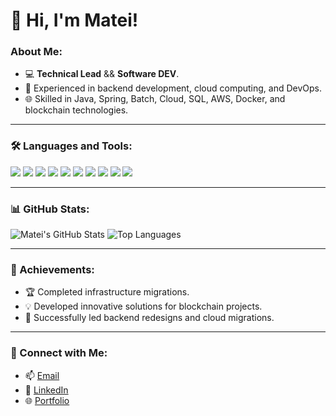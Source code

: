 # 👋 Hi, I'm Matei!

### About Me:
- 💻 **Technical Lead** && **Software DEV**.
- 🚀 Experienced in backend development, cloud computing, and DevOps.
- 🌐 Skilled in Java, Spring, Batch, Cloud, SQL, AWS, Docker, and blockchain technologies.

---

### 🛠️ Languages and Tools:
<p>
  <img src="https://img.shields.io/badge/Java-ED8B00?style=for-the-badge&logo=java&logoColor=white" />
  <img src="https://img.shields.io/badge/React-20232A?style=for-the-badge&logo=react&logoColor=61DAFB" />
  <img src="https://img.shields.io/badge/Docker-2CA5E0?style=for-the-badge&logo=docker&logoColor=white" />
  <img src="https://img.shields.io/badge/AWS-232F3E?style=for-the-badge&logo=amazon-aws&logoColor=white" />
  <img src="https://img.shields.io/badge/Linux-FCC624?style=for-the-badge&logo=linux&logoColor=black" />
  <img src="https://img.shields.io/badge/Spring_Boot-6DB33F?style=for-the-badge&logo=spring-boot&logoColor=white" />
  <img src="https://img.shields.io/badge/Oracle_SQL-F80000?style=for-the-badge&logo=oracle&logoColor=white" />
  <img src="https://img.shields.io/badge/PostgreSQL-336791?style=for-the-badge&logo=postgresql&logoColor=white" />
  <img src="https://img.shields.io/badge/Spring_Cloud_Dataflow-6DB33F?style=for-the-badge&logo=spring&logoColor=white" />
  <img src="https://img.shields.io/badge/Spring_Batch-6DB33F?style=for-the-badge&logo=spring&logoColor=white" />
</p>

---

### 📊 GitHub Stats:
![Matei's GitHub Stats](https://github-readme-stats-zeta-gold-58.vercel.app/api?username=mateialdea&show_icons=true&theme=dark)
![Top Languages](https://github-readme-stats-zeta-gold-58.vercel.app/api/top-langs/?username=mateialdea&layout=compact&theme=dark)

---

### 🌟 Achievements:
- 🏆 Completed infrastructure migrations.
- 💡 Developed innovative solutions for blockchain projects.
- 🚀 Successfully led backend redesigns and cloud migrations.

---

### 🔗 Connect with Me:
- 📫 [Email](mailto:aldeamatei@gmail.com)
- 💼 [LinkedIn](https://www.linkedin.com/in/matei-aldea-909260107)
- 🌐 [Portfolio](https://mateialdea.github.io/)
